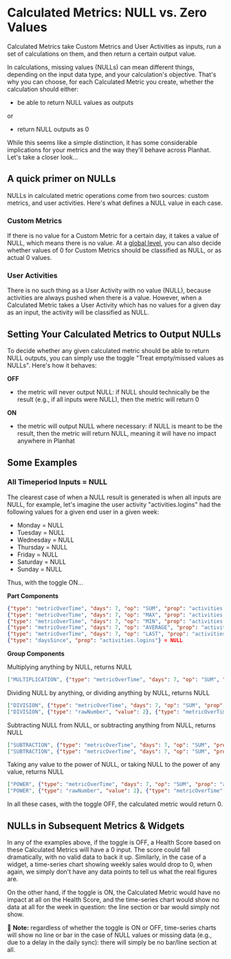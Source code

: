 # Calculated Metrics: NULL vs. Zero Values

Calculated Metrics take Custom Metrics and User Activities as inputs, run a set of calculations on them, and then return a certain output value.

In calculations, missing values (NULLs) can mean different things, depending on the input data type, and your calculation's objective. That's why you can choose, for each Calculated Metric you create, whether the calculation should either:

- be able to return NULL values as outputs

or

- return NULL outputs as 0

While this seems like a simple distinction, it has some considerable implications for your metrics and the way they'll behave across Planhat. Let's take a closer look...

## A quick primer on NULLs

NULLs in calculated metric operations come from two sources: custom metrics, and user activities. Here's what defines a NULL value in each case.

### Custom Metrics

If there is no value for a Custom Metric for a certain day, it takes a value of NULL, which means there is no value. At a [global level](https://help.planhat.com/en/articles/9587120-custom-metrics-null-vs-zero-values), you can also decide whether values of 0 for Custom Metrics should be classified as NULL, or as actual 0 values.

### User Activities

There is no such thing as a User Activity with no value (NULL), because activities are always pushed when there is a value. However, when a Calculated Metric takes a User Activity which has no values for a given day as an input, the activity will be classified as NULL.

## Setting Your Calculated Metrics to Output NULLs

To decide whether any given calculated metric should be able to return NULL outputs, you can simply use the toggle "Treat empty/missed values as NULLs". Here's how it behaves:

**OFF**

- the metric will never output NULL: if NULL should technically be the result (e.g., if all inputs were NULL), then the metric will return 0

**ON**

- the metric will output NULL where necessary: if NULL is meant to be the result, then the metric will return NULL, meaning it will have no impact anywhere in Planhat

## Some Examples

### All Timeperiod Inputs = NULL

The clearest case of when a NULL result is generated is when all inputs are NULL, for example, let's imagine the user activity "activities.logins" had the following values for a given end user in a given week:

- Monday = NULL
- Tuesday = NULL
- Wednesday = NULL
- Thursday = NULL
- Friday = NULL
- Saturday = NULL
- Sunday = NULL

Thus, with the toggle ON...

**Part Components**

```json
{"type": "metricOverTime", "days": 7, "op": "SUM", "prop": "activities.logins"} = NULL
{"type": "metricOverTime", "days": 7, "op": "MAX", "prop": "activities.logins"} = NULL
{"type": "metricOverTime", "days": 7, "op": "MIN", "prop": "activities.logins"} = NULL
{"type": "metricOverTime", "days": 7, "op": "AVERAGE", "prop": "activities.logins"} = NULL
{"type": "metricOverTime", "days": 7, "op": "LAST", "prop": "activities.logins"} = NULL
{"type": "daysSince", "prop": "activities.logins"} = NULL
```

**Group Components**

Multiplying anything by NULL, returns NULL

```json
["MULTIPLICATION", {"type": "metricOverTime", "days": 7, "op": "SUM", "prop": "activities.logins"}, {"type": "rawNumber", "value": 2}] = NULL
```

Dividing NULL by anything, or dividing anything by NULL, returns NULL

```json
["DIVISION", {"type": "metricOverTime", "days": 7, "op": "SUM", "prop": "activities.logins"}, {"type": "rawNumber", "value": 2}] = NULL
["DIVISION", {"type": "rawNumber", "value": 2}, {"type": "metricOverTime", "days": 7, "op": "SUM", "prop": "activities.logins"}] = NULL
```

Subtracting NULL from NULL, or subtracting anything from NULL, returns NULL

```json
["SUBTRACTION", {"type": "metricOverTime", "days": 7, "op": "SUM", "prop": "activities.logins"}, {"type": "metricOverTime", "days": 7, "op": "SUM", "prop": "activities.logins"}] = NULL
["SUBTRACTION", {"type": "metricOverTime", "days": 7, "op": "SUM", "prop": "activities.logins"}, {"type": "rawNumber", "value": 2}] = NULL
```

Taking any value to the power of NULL, or taking NULL to the power of any value, returns NULL

```json
["POWER", {"type": "metricOverTime", "days": 7, "op": "SUM", "prop": "activities.logins"}, {"type": "rawNumber", "value": 2}] = NULL
["POWER", {"type": "rawNumber", "value": 2}, {"type": "metricOverTime", "days": 7, "op": "SUM", "prop": "activities.logins"}] = NULL
```

In all these cases, with the toggle OFF, the calculated metric would return 0.

## NULLs in Subsequent Metrics & Widgets

In any of the examples above, if the toggle is OFF, a Health Score based on these Calculated Metrics will have a 0 input. The score could fall dramatically, with no valid data to back it up. Similarly, in the case of a widget, a time-series chart showing weekly sales would drop to 0, when again, we simply don't have any data points to tell us what the real figures are.

On the other hand, if the toggle is ON, the Calculated Metric would have no impact at all on the Health Score, and the time-series chart would show no data at all for the week in question: the line section or bar would simply not show.

📌 **Note:** regardless of whether the toggle is ON or OFF, time-series charts will show no line or bar in the case of NULL values or missing data (e.g., due to a delay in the daily sync): there will simply be no bar/line section at all.